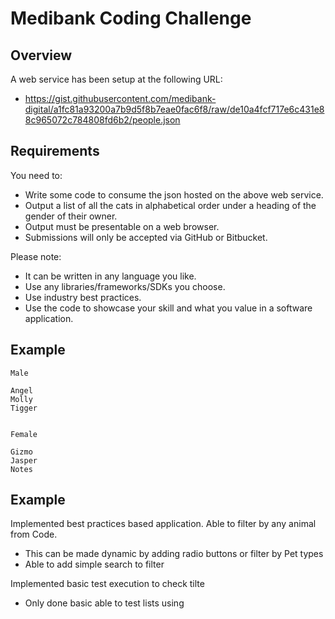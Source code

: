 # Medibank Coding Challenge

## Overview

A web service has been setup at the following URL: 
-	https://gist.githubusercontent.com/medibank-digital/a1fc81a93200a7b9d5f8b7eae0fac6f8/raw/de10a4fcf717e6c431e88c965072c784808fd6b2/people.json

## Requirements
You need to:
- Write some code to consume the json hosted on the above web service.
- Output a list of all the cats in alphabetical order under a heading of the gender of their owner.
- Output must be presentable on a web browser.
- Submissions will only be accepted via GitHub or Bitbucket.

Please note:
- It can be written in any language you like.
- Use any libraries/frameworks/SDKs you choose.
- Use industry best practices.
- Use the code to showcase your skill and what you value in a software application.

## Example

```
Male

Angel
Molly
Tigger


Female

Gizmo
Jasper
Notes

```

## Example
Implemented best practices based application. Able to filter by any animal from Code.
 - This can be made dynamic by adding radio buttons or filter by Pet types
 - Able to add simple search to filter 

 Implemented basic test execution to check tilte
 - Only done basic able to test lists using 